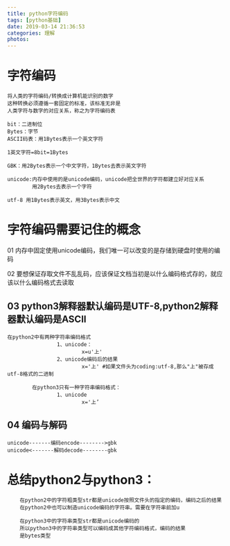 ```yaml
---
title: python字符编码
tags: [python基础]
date: 2019-03-14 21:36:53
categories: 理解
photos:
---
```


# 字符编码

```
将人类的字符编码/转换成计算机能识别的数字
这种转换必须遵循一套固定的标准，该标准无非是
人类字符与数字的对应关系，称之为字符编码表

bit：二进制位
Bytes：字节
ASCII码表：用1Bytes表示一个英文字符

1英文字符=8bit=1Bytes

GBK：用2Bytes表示一个中文字符，1Bytes去表示英文字符

unicode:内存中使用的是unicode编码，unicode把全世界的字符都建立好对应关系
        用2Bytes去表示一个字符

utf-8 用1Bytes表示英文，用3Bytes表示中文
```

# 字符编码需要记住的概念

01 内存中固定使用unicode编码，我们唯一可以改变的是存储到硬盘时使用的编码

02 要想保证存取文件不乱乱码，应该保证文档当初是以什么编码格式存的，就应该以什么编码格式去读取

## 03 python3解释器默认编码是UTF-8,python2解释器默认编码是ASCII

```
在python2中有两种字符串编码格式
                1、unicode：
                        x=u'上'
                2、unicode编码后的结果
                        x='上' #如果文件头为coding:utf-8,那么"上"被存成utf-8格式的二进制

        在python3只有一种字符串编码格式：
                1、unicode
                        x='上’
```

## 04 编码与解码

```
unicode-------编码encode-------->gbk
unicode<-------解码decode--------gbk
```

# 总结python2与python3：

```
    在python2中的字符粗类型str都是unicode按照文件头的指定的编码，编码之后的结果
    在python2中也可以制造unicode编码的字符串。需要在字符串前加u

    在python3中的字符串类型str都是unicode编码的
    所以python3中的字符串类型可以编码成其他字符编码格式，编码的结果
    是bytes类型
```